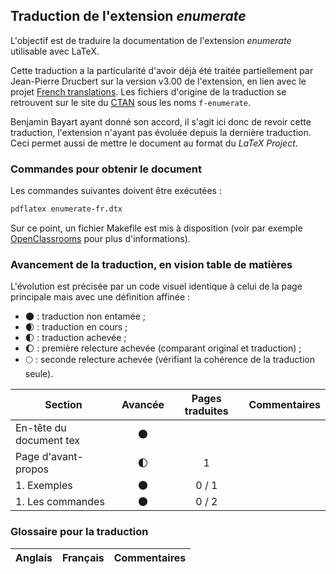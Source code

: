## Traduction de l'extension *enumerate*

L'objectif est de traduire la documentation de l'extension *enumerate* utilisable avec LaTeX. 

Cette traduction a la particularité d'avoir déjà été traitée partiellement par Jean-Pierre Drucbert sur la version v3.00 de l'extension, en lien avec le projet [French translations](https://www.ctan.org/pkg/french-translations). Les fichiers d'origine de la traduction se retrouvent sur le site du [CTAN](https://www.ctan.org/tex-archive/info/french-translations/macros/latex/required/tools) sous les noms `f-enumerate`.

Benjamin Bayart ayant donné son accord, il s'agit ici donc de revoir cette traduction, l'extension n'ayant pas évoluée depuis la dernière traduction. Ceci permet aussi de mettre le document au format du *LaTeX Project*.


### Commandes pour obtenir le document

Les commandes suivantes doivent être exécutées :

```bash
pdflatex enumerate-fr.dtx
```

Sur ce point, un fichier Makefile est mis à disposition (voir par exemple [OpenClassrooms](https://openclassrooms.com/courses/compilez-sous-gnu-linux#/id/r-1130480) pour plus d'informations).


### Avancement de la traduction, en vision table de matières

L'évolution est précisée par un code visuel identique à celui de la page principale mais avec une définition affinée :

- :new_moon: : traduction non entamée ;
- :waxing_crescent_moon: : traduction en cours ;
- :first_quarter_moon: : traduction achevée ;
- :waxing_gibbous_moon: : première relecture achevée (comparant original et traduction) ; 
- :full_moon: : seconde relecture achevée (vérifiant la cohérence de la traduction seule).

Section                       | Avancée                | Pages traduites | Commentaires 
----------------------------- | :--------------------: | :-------------: | -------------------------
En-tête du document tex       | :new_moon:             |                 |
Page d'avant-propos           | :first_quarter_moon:   | 1               | 
1. Exemples                   | :new_moon:             | 0 / 1           |
1. Les commandes              | :new_moon:             | 0 / 2           |

### Glossaire pour la traduction

Anglais                | Français                                       | Commentaires 
---------------------- | ---------------------------------------------- | -------------------------------
